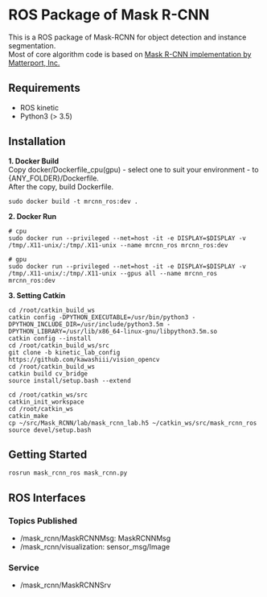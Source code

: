 # ROS Package of Mask R-CNN
This is a ROS package of Mask-RCNN for object detection and instance segmentation.  
Most of core algorithm code is based on [Mask R-CNN implementation by Matterport, Inc. ](https://github.com/matterport/Mask_RCNN)

## Requirements
- ROS kinetic
- Python3 (> 3.5)

## Installation
**1. Docker Build**  
Copy docker/Dockerfile_cpu(gpu) - select one to suit your environment - to {ANY_FOLDER}/Dockerfile.  
After the copy, build Dockerfile.  
```
sudo docker build -t mrcnn_ros:dev .
```
**2. Docker Run**  
```
# cpu
sudo docker run --privileged --net=host -it -e DISPLAY=$DISPLAY -v /tmp/.X11-unix/:/tmp/.X11-unix --name mrcnn_ros mrcnn_ros:dev
```  
```
# gpu
sudo docker run --privileged --net=host -it -e DISPLAY=$DISPLAY -v /tmp/.X11-unix/:/tmp/.X11-unix --gpus all --name mrcnn_ros mrcnn_ros:dev
```

**3. Setting Catkin**
```
cd /root/catkin_build_ws
catkin config -DPYTHON_EXECUTABLE=/usr/bin/python3 -DPYTHON_INCLUDE_DIR=/usr/include/python3.5m -DPYTHON_LIBRARY=/usr/lib/x86_64-linux-gnu/libpython3.5m.so
catkin config --install
cd /root/catkin_build_ws/src
git clone -b kinetic_lab_config https://github.com/kawashiii/vision_opencv
cd /root/catkin_build_ws
catkin build cv_bridge
source install/setup.bash --extend

cd /root/catkin_ws/src
catkin_init_workspace
cd /root/catkin_ws 
catkin_make
cp ~/src/Mask_RCNN/lab/mask_rcnn_lab.h5 ~/catkin_ws/src/mask_rcnn_ros
source devel/setup.bash
```

## Getting Started
```
rosrun mask_rcnn_ros mask_rcnn.py
```

## ROS Interfaces
### Topics Published
- /mask_rcnn/MaskRCNNMsg: MaskRCNNMsg
- /mask_rcnn/visualization: sensor_msg/Image
### Service
- /mask_rcnn/MaskRCNNSrv

